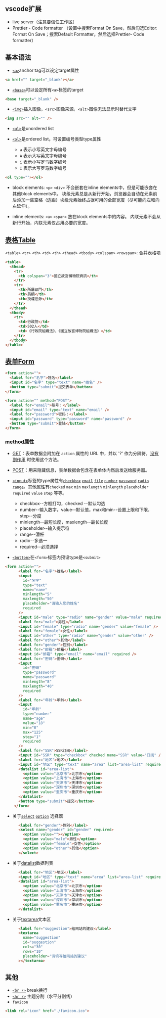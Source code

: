 ## vscode扩展

- live server（注意要信任工作区）
- Prettier - Code formatter （设置中搜索Format On Save，然后勾选Editor: Format On Save；搜索Default Formatter，然后选择Prettier- Code formatter）

## 基本语法

- [`<a>`](https://developer.mozilla.org/zh-CN/docs/Web/HTML/Element/a)anchor tag可以设定target属性
```html
<a href="" target="_blank"></a>
```

- [`<base>`](https://developer.mozilla.org/zh-CN/docs/Web/HTML/Element/base)可以设定所有`<a>`标签的target
```html
<base target="_blank" /> 
```

- [`<img>`](https://developer.mozilla.org/zh-CN/docs/Web/HTML/Element/img)插入图像，`<src>`图像来源，`<alt>`图像无法显示时替代文字
```html
<img src="" alt="" />
```

- [`<ul>`](https://developer.mozilla.org/zh-CN/docs/Web/HTML/Element/ul)是unordered list

- [`<ol>`](https://developer.mozilla.org/zh-CN/docs/Web/HTML/Element/ol)是ordered list，可设置编号类型type属性
	- `a` 表示小写英文字母编号
	- `A` 表示大写英文字母编号
	- `i` 表示小写罗马数字编号
	- `I` 表示大写罗马数字编号
```html
<ol type=""></ol>
```

- block elements: `<p>` `<div>` 
	不会嵌套在inline elements中，但是可能嵌套在其他block elements中。
	块级元素总是从新行开始，浏览器会自动在元素前后添加一些空格（边距）块级元素始终占据可用的全部宽度（尽可能向左和向右延伸）。

- inline elements: `<a>` `<span>`
	放在block elements中的内容。
	内联元素不会从新行开始，内联元素仅占用必要的宽度。

## [表格Table](https://developer.mozilla.org/zh-CN/docs/Web/HTML/Element/table)

`<table>` `<tr>` `<th>` `<td>` `<th>` `<thead>` `<tbody>`
`<colspan>` `<rowspan>`: 合并表格项

```html
<table>
  <thead>
	<tr>
	  <th colspan="3">國立故宮博物院資訊</th>
	</tr>
	<tr>
	  <th>所屬部門</th>
	  <th>員額</th>
	  <th>授權法源</th>
	</tr>
  </thead>
  <tbody>
	<tr>
	  <td>行政院</td>
	  <td>502人</td>
	  <td>《行政院組織法》、《國立故宮博物院組織法》</td>
	</tr>
  </tbody>
</table>
```

## [表单Form](https://developer.mozilla.org/zh-CN/docs/Web/HTML/Element/form)

```html
<form action="">
  <label for="名字">姓名</label>
  <input id="名字" type="text" name="姓名" />
  <button type="submit">提交表单</button>
</form>
```

```html
<form action="" method="POST">
  <label for="email">账号：</label>
  <input id="email" type="text" name="email" />
  <label for="password">密码：</label>
  <input id="password" type="password" name="password" />
  <button type="submit">登陆</button>
</form>
```
### method属性
- [GET](https://developer.mozilla.org/zh-CN/docs/Web/HTTP/Methods/GET)：表单数据会附加在 `action` 属性的 URL 中，并以 '?' 作为分隔符，[没有副作用](https://developer.mozilla.org/zh-CN/docs/Glossary/Idempotent) 时使用这个方法。
- [POST](https://developer.mozilla.org/zh-CN/docs/Web/HTTP/Methods/POST)：用来隐藏信息，表单数据会包含在表单体内然后发送给服务器。

- [`<input>`](https://developer.mozilla.org/zh-CN/docs/Web/HTML/Element/input)标签的type属性有[`checkbox`](https://developer.mozilla.org/zh-CN/docs/Web/HTML/Element/input/checkbox) [`email`](https://developer.mozilla.org/zh-CN/docs/Web/HTML/Element/input/email) [`file`](https://developer.mozilla.org/zh-CN/docs/Web/HTML/Element/input/file) [`number`](https://developer.mozilla.org/zh-CN/docs/Web/HTML/Element/input/number) [`password`](https://developer.mozilla.org/zh-CN/docs/Web/HTML/Element/input/password) [`radio`](https://developer.mozilla.org/zh-CN/docs/Web/HTML/Element/input/radio) [`range`](https://developer.mozilla.org/zh-CN/docs/Web/HTML/Element/input/range)。其他属性有`checked` `max` `min` `maxlength` `minlength` `placeholder` `required` `value` `step` 等等。
	- checkbox--方框打勾，checked --默认勾选
	- number--输入数字，value--默认值，max和min--设置上限和下限，step--分度
	- minlength--最短长度，maxlength--最长长度
	- placeholder--输入提示符
	- range--滑杆
	- radio--多选一
	- required--必须选择
- [`<button>`](https://developer.mozilla.org/zh-CN/docs/Web/HTML/Element/button)在`<form>`标签内预设type是`<submit>`

```html
<form action="">
      <label for="名字">姓名</label>
      <input
        id="名字"
        type="text"
        name="name"
        minlength="5"
        maxlength="50"
        placeholder="请输入您的姓名"
        required
      />
      <input id="male" type="radio" name="gender" value="male" required />
      <label for="male">男性</label>
      <input id="female" type="radio" name="gender" value="female" />
      <label for="female">女性</label>
      <input id="other" type="radio" name="gender" value="other" />
      <label for="other">其他</label>  
      <label for="gender">性别</label>
      <label for="邮箱">邮箱</label>
      <input id="邮箱" type="email" name="email" required />
      <label for="密码">密码</label>
      <input
        id="密码"
        type="password"
        name="password"
        minlength="8"
        maxlength="40"
        required
      />
      <label for="年龄">年龄</label>
      <input
        id="年龄"
        type="number"
        name="age"
        value="18"
        min="0"
        max="125"
        step="1"
        required
      />
      <label for="SSR">SSR订阅</label>
      <input id="SSR" type="checkbox" checked name="SSR" value="订阅" />
      <label for="地区">地区</label>
      <input id="地区" type="text" name="area" list="area-list" required />
      <datalist id="area-list">
        <option value="北京市">北京市</option>
        <option value="上海市">上海市</option>
        <option value="天津市">天津市</option>
        <option value="深圳市">深圳市</option>
        <option value="重庆市">重庆市</option>
      </datalist>
      <button type="submit">提交</button>
    </form>
```

- 关于[`select`](https://developer.mozilla.org/zh-CN/docs/Web/HTML/Element/select) [`option`](https://developer.mozilla.org/zh-CN/docs/Web/HTML/Element/option) 选择器
```html
      <label for="gender">性别</label>
      <select name="gender" id="gender" required>
        <option value=""></option>
        <option value="male">男性</option>
        <option value="female">女性</option>
        <option value="other">其他</option>
      </select>
```

- 关于[datalist](https://developer.mozilla.org/zh-CN/docs/Web/HTML/Element/datalist)数据列表
```html
      <label for="地区">地区</label>
      <input id="地区" type="text" name="area" list="area-list" required />
      <datalist id="area-list">
        <option value="北京市">北京市</option>
        <option value="上海市">上海市</option>
        <option value="天津市">天津市</option>
        <option value="深圳市">深圳市</option>
        <option value="重庆市">重庆市</option>
      </datalist>
```

- 关于[textarea](https://developer.mozilla.org/zh-CN/docs/Web/HTML/Element/textarea)文本区
```html
      <label for="suggestion">给网站的建议</label>
      <textarea
        name="suggestion"
        id="suggestion"
        cols="30"
        rows="10"
        placeholder="请填写给网站的建议"
      ></textarea>
```

## 其他

- [`<br />`](https://developer.mozilla.org/zh-CN/docs/Web/HTML/Element/br) break换行
- [`<hr />`](https://developer.mozilla.org/zh-CN/docs/Web/HTML/Element/hr) 主题分割（水平分割线）
- `favicon` 
```html
<link rel="icon" href="./favicon.ico">
```

